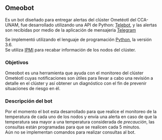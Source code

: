 ## Omeobot

Es un bot diseñado para entregar alertas del clúster Ometéotl del CCA-UNAM, fue desarrollado utilizando una API de Python: [Telebot](https://github.com/eternnoir/pyTelegramBotAPI), y las alertas son recibidas por medio de la aplicación de mensajeria [Telegram](https://es.wikipedia.org/wiki/Telegram_Messenger)

Se implementó utilizando el lenguaje de programación [Python](https://www.python.org/), la versión 3.6.  
Se utiliza [IPMI](https://en.wikipedia.org/wiki/Intelligent_Platform_Management_Interface) para recabar información de los nodos del clúster.

### Objetivos 

Omeobot es una herramienta que ayuda con el monitoreo del clúster Ometéotl cuyas notificaciones son útiles para llevar a cabo una revisión a detalle en el clúster y así obtener un diagnóstico con el fin de prevenir situaciones de riesgo en él.

### Descripción del bot

Por el momento el bot esta desarrollado para que realice el monitoreo de la temperatura de cada uno de los nodos y envía una alerta en caso de que la temperatura sea mayor a una temperatura considerada de _precaución_, las consultas están programadas para que se realicen cada 5 minutos.  
Aún no se implementan comandos para realizar consultas al bot.





